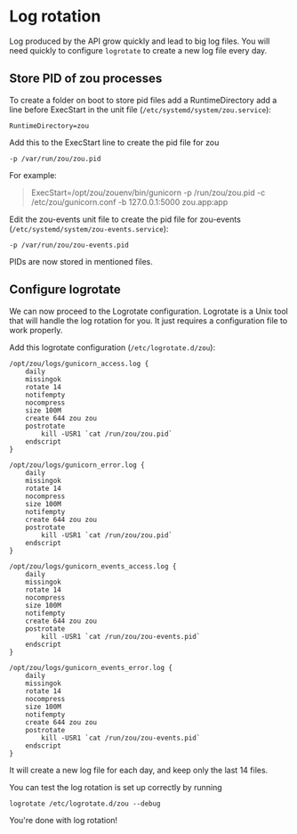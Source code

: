 # Log rotation

Log produced by the API grow quickly and lead to big log files. You will need
quickly to configure `logrotate` to create a new log file every day.


## Store PID of zou processes

To create a folder on boot to store pid files add a RuntimeDirectory add a line
before ExecStart in the unit file
(`/etc/systemd/system/zou.service`):

```
RuntimeDirectory=zou
```

Add this to the ExecStart line to create the pid file for zou

```
-p /var/run/zou/zou.pid
```
For example:
> ExecStart=/opt/zou/zouenv/bin/gunicorn -p /run/zou/zou.pid  -c /etc/zou/gunicorn.conf -b 127.0.0.1:5000 zou.app:app

Edit the zou-events unit file to create the pid file for zou-events  
(`/etc/systemd/system/zou-events.service`):

```
-p /var/run/zou/zou-events.pid
```

PIDs are now stored in mentioned files. 

## Configure logrotate

We can now proceed to the Logrotate configuration. Logrotate is a Unix tool 
that will handle the log rotation for you. It just requires a configuration 
file to work properly.

Add this logrotate configuration (`/etc/logrotate.d/zou`):

```
/opt/zou/logs/gunicorn_access.log {
    daily
    missingok
    rotate 14
    notifempty
    nocompress
    size 100M
    create 644 zou zou
    postrotate
        kill -USR1 `cat /run/zou/zou.pid`
    endscript
}

/opt/zou/logs/gunicorn_error.log {
    daily
    missingok
    rotate 14
    nocompress
    size 100M
    notifempty
    create 644 zou zou
    postrotate
        kill -USR1 `cat /run/zou/zou.pid`
    endscript
}

/opt/zou/logs/gunicorn_events_access.log {
    daily
    missingok
    rotate 14
    nocompress
    size 100M
    notifempty
    create 644 zou zou
    postrotate
        kill -USR1 `cat /run/zou/zou-events.pid`
    endscript
}

/opt/zou/logs/gunicorn_events_error.log {
    daily
    missingok
    rotate 14
    nocompress
    size 100M
    notifempty
    create 644 zou zou
    postrotate
        kill -USR1 `cat /run/zou/zou-events.pid`
    endscript
}
```

It will create a new log file for each day, and keep only the last 14 files.

You can test the log rotation is set up correctly by running
```
logrotate /etc/logrotate.d/zou --debug
```
You're done with log rotation!
